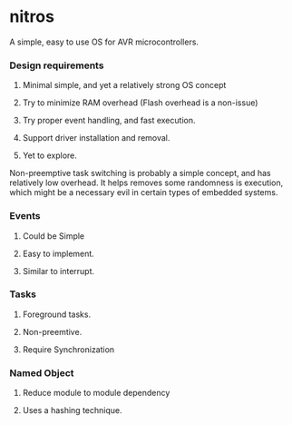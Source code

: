 nitros
======

A simple, easy to use OS for AVR microcontrollers.



### Design requirements

1.  Minimal simple, and yet a relatively strong OS concept

2.  Try to minimize RAM overhead (Flash overhead is a non-issue)

3.  Try proper event handling, and fast execution.

4.  Support driver installation and removal.

5.  Yet to explore.

Non-preemptive task switching is probably a simple concept, and has relatively
low overhead. It helps removes some randomness is execution, which might be a
necessary evil in certain types of embedded systems.



### Events

1.  Could be Simple

2.  Easy to implement.

3.  Similar to interrupt.



### Tasks

1.  Foreground tasks.

2.  Non-preemtive.

3.  Require Synchronization



### Named Object

1.  Reduce module to module dependency

2.  Uses a hashing technique.







